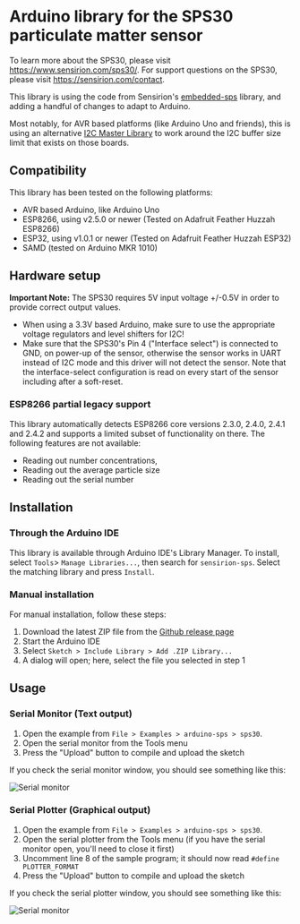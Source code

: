 # Arduino library for the SPS30 particulate matter sensor

To learn more about the SPS30, please visit https://www.sensirion.com/sps30/.
For support questions on the SPS30, please visit https://sensirion.com/contact.

This library is using the code from Sensirion's
[embedded-sps](https://github.com/Sensirion/embedded-sps) library, and adding a
handful of changes to adapt to Arduino.

Most notably, for AVR based platforms (like Arduino Uno and friends), this is
using an alternative
[I2C Master Library](https://github.com/DSSCircuits/I2C-Master-Library) to work
around the I2C buffer size limit that exists on those boards.

## Compatibility

This library has been tested on the following platforms:
- AVR based Arduino, like Arduino Uno
- ESP8266, using v2.5.0 or newer (Tested on Adafruit Feather Huzzah ESP8266)
- ESP32, using v1.0.1 or newer (Tested on Adafruit Feather Huzzah ESP32)
- SAMD (tested on Arduino MKR 1010)

## Hardware setup

**Important Note:** The SPS30 requires 5V input voltage +/-0.5V in order to
provide correct output values.

* When using a 3.3V based Arduino, make sure to use the appropriate voltage
  regulators and level shifters for I2C!
* Make sure that the SPS30's Pin 4 ("Interface select") is connected to GND, on
  power-up of the sensor, otherwise the sensor works in UART instead of I2C
  mode and this driver will not detect the sensor. Note that the
  interface-select configuration is read on every start of the sensor including
  after a soft-reset.



### ESP8266 partial legacy support

This library automatically detects ESP8266 core versions 2.3.0, 2.4.0, 2.4.1 and
2.4.2 and supports a limited subset of functionality on there. The following
features are not available:
- Reading out number concentrations,
- Reading out the average particle size
- Reading out the serial number

## Installation

### Through the Arduino IDE

This library is available through Arduino IDE's Library Manager. To install,
select ```Tools```> ```Manage Libraries...```, then search for
```sensirion-sps```. Select the matching library and press ```Install```.

### Manual installation

For manual installation, follow these steps:

1. Download the latest ZIP file from the
   [Github release page](https://github.com/winkj/arduino-sps/releases/latest)
1. Start the Arduino IDE
1. Select ```Sketch > Include Library > Add .ZIP Library...```
1. A dialog will open; here, select the file you selected in step 1

## Usage

### Serial Monitor (Text output)

1. Open the example from ```File > Examples > arduino-sps > sps30```.
1. Open the serial monitor from the Tools menu
1. Press the "Upload" button to compile and upload the sketch

If you check the serial monitor window, you should see something like this:

![Serial monitor](doc/sps30-arduino-serial-monitor.jpg)

### Serial Plotter (Graphical output)

1. Open the example from ```File > Examples > arduino-sps > sps30```.
1. Open the serial plotter from the Tools menu (if you have the serial monitor
   open, you'll need to close it first)
1. Uncomment line 8 of the sample program; it should now read
   ```#define PLOTTER_FORMAT```
1. Press the "Upload" button to compile and upload the sketch

If you check the serial plotter window, you should see something like this:


![Serial monitor](doc/sps30-arduino-serial-plotter.jpg)
